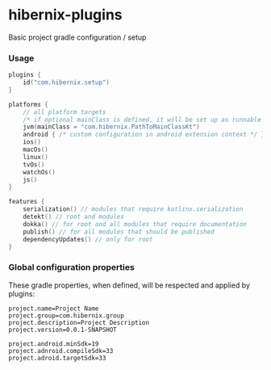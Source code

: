 # hibernix-plugins

Basic project gradle configuration / setup

### Usage

```kotlin
plugins {
    id("com.hibernix.setup")
}

platforms {
    // all platform targets
    /* if optional mainClass is defined, it will be set up as runnable java app and will bundle all dependencies into the (fat)jar */
    jvm(mainClass = "com.hibernix.PathToMainClassKt")
    android { /* custom configuration in android extension context */ }
    ios()
    macOs()
    linux()
    tvOs()
    watchOs()
    js()
}

features {
    serialization() // modules that require kotlinx.serialization
    detekt() // root and modules
    dokka() // for root and all modules that require documentation
    publish() // for all modules that should be published
    dependencyUpdates() // only for root
}
```

### Global configuration properties

These gradle properties, when defined, will be respected and applied by plugins:
```properties
project.name=Project Name
project.group=com.hibernix.group
project.description=Project Description
project.version=0.0.1-SNAPSHOT

project.android.minSdk=19
project.adnroid.compileSdk=33
project.adroid.targetSdk=33
```

